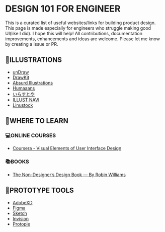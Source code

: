 #  DESIGN 101 FOR ENGINEER 

This is a curated list of useful websites/links for building product design. This page is made especially for engineers who struggle making good UI(like I did). I hope this will help! 
All contributions, documentation improvements, enhancements and ideas are welcome. Please let me know by creating a issue or PR.  

## 🎨ILLUSTRATIONS

- [unDraw](https://undraw.co)
- [DrawKit](https://www.drawkit.io/)
- [Absurd Illustrations](https://absurd.design/)
- [Humaaans](https://www.humaaans.com/)
- [いらすとや](https://www.irasutoya.com/)
- [ILLUST NAVI](https://illust-navi.com/)
- [Linustock](https://www.linustock.com/) 

## 📝WHERE TO LEARN
### 💻ONLINE COURSES
- [Coursera - Visual Elements of User Interface Design](https://www.coursera.org/learn/visual-elements-user-interface-design)

### 📚BOOKS 
- [The Non-Designer’s Design Book — By Robin Williams](https://www.amazon.com/Non-Designers-Design-Book-4th-dp-0133966151/dp/0133966151/ref=dp_ob_title_bk)

## 📱PROTOTYPE TOOLS
- [AdobeXD](https://www.adobe.com/products/xd.html)
- [Figma](https://www.figma.com/)
- [Sketch](https://www.sketch.com/)
- [Invision](https://www.invisionapp.com/)
- [Protopie](https://www.protopie.io/)

